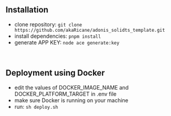 ## Installation

- clone repository: `git clone https://github.com/akaRicane/adonis_solidts_template.git`
- install dependencies: `pnpm install`
- generate APP KEY: `node ace generate:key`

<br/>

## Deployment using Docker

- edit the values of DOCKER_IMAGE_NAME and DOCKER_PLATFORM_TARGET in .env file
- make sure Docker is running on your machine
- run: `sh deploy.sh`
